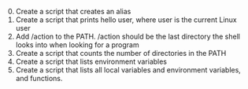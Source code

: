 0. Create a script that creates an alias
1. Create a script that prints hello user, where user is the current Linux user
2. Add /action to the PATH. /action should be the last directory the shell looks into when looking for a program
3. Create a script that counts the number of directories in the PATH
4. Create a script that lists environment variables
5. Create a script that lists all local variables and environment variables, and functions.
